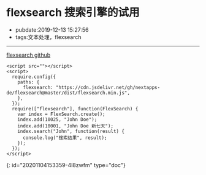 # flexsearch 搜索引擎的试用

- pubdate:2019-12-13 15:27:56
- tags:文本处理，flexsearch

---

[flexsearch github](https://github.com/nextapps-de/flexsearch/)

```html{run}
<script src=""></script>
<script>
  require.config({
    paths: {
      flexsearch: "https://cdn.jsdelivr.net/gh/nextapps-de/flexsearch@master/dist/flexsearch.min.js",
    },
  });
  require(["flexsearch"], function(FlexSearch) {
    var index = FlexSearch.create();
    index.add(10025, "John Doe");
    index.add(10001, "John Doe 新七天");
    index.search("John", function(result) {
      console.log("搜索结果", result);
    });
  });
</script>
```


{: id="20201104153359-4l8zwfm" type="doc"}
